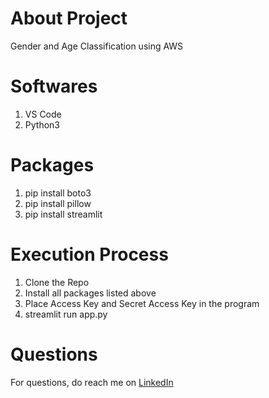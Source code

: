 # About Project
Gender and Age Classification using AWS

# Softwares
1. VS Code
2. Python3

# Packages
1. pip install boto3
2. pip install pillow
3. pip install streamlit

# Execution Process
1. Clone the Repo
2. Install all packages listed above
3. Place Access Key and Secret Access Key in the program
4. streamlit run app.py

# Questions
For questions, do reach me on <a href="https://linkedin.com/in/MadhuPIoT">LinkedIn</a>